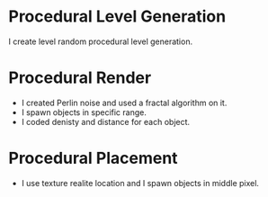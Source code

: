 # Procedural Level Generation
I create level random procedural level generation.

# Procedural Render

- I created Perlin noise and used a fractal algorithm on it.
- I spawn objects in specific range.
- I coded denisty and distance for each object.

# Procedural Placement

- I use texture realite location and I spawn objects in middle pixel.
